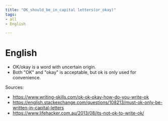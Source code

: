 ```yaml
---
title: "OK_should_be_in_capital letters(or_okay)"
tags:
- all
- English

---
```

# English

- OK/okay is a word with uncertain origin.
- Both "OK" and "okay" is acceptable, but ok is only used for convenience.

Sources:

- <https://www.writing-skills.com/ok-ok-okay-how-do-you-write-ok>
- <https://english.stackexchange.com/questions/108213/must-ok-only-be-written-in-capital-letters>
- <https://www.lifehacker.com.au/2013/08/its-not-ok-to-write-ok/>
